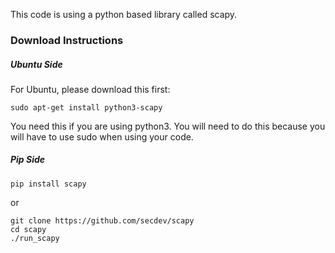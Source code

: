 This code is using a python based library called scapy.

### Download Instructions

##### Ubuntu Side
For Ubuntu, please download this first:
```
sudo apt-get install python3-scapy
```

You need this if you are using python3. You will need to do this because you will have to use sudo when using your code.

##### Pip Side

```
pip install scapy
```

or

```
git clone https://github.com/secdev/scapy
cd scapy
./run_scapy
```


